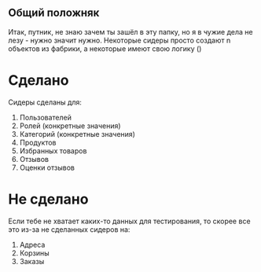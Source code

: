 ## Общий положняк

Итак, путник, не знаю зачем ты зашёл в эту папку,
но я в чужие дела не лезу - нужно значит нужно.
Некоторые сидеры просто создают n объектов из фабрики,
а некоторые имеют свою логику ()

# Сделано

Сидеры сделаны для:

1. Пользователей
2. Ролей (конкретные значения)
3. Категорий (конкретные значения)
4. Продуктов
5. Избранных товаров
6. Отзывов
7. Оценки отзывов

# Не сделано

Если тебе не хватает каких-то данных для тестирования,
то скорее все это из-за не сделанных сидеров на:

1. Адреса
2. Корзины
3. Заказы
